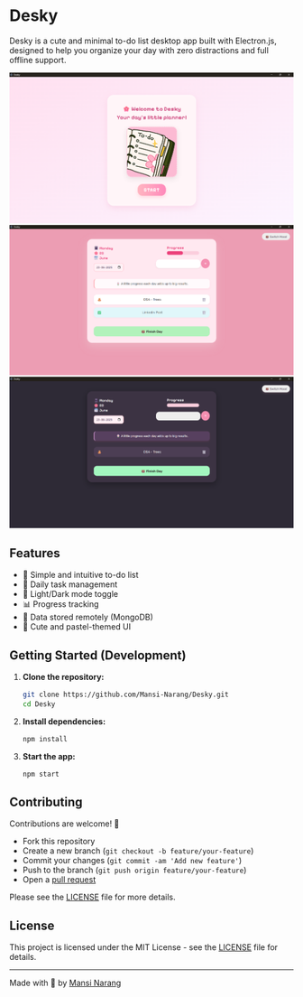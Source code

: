 # Desky

Desky is a cute and minimal to-do list desktop app built with Electron.js, designed to help you organize your day with zero distractions and full offline support.

![Desky Screenshot](./demoss/HomePage.png)
![Dashboard](./demoss/Dashboard_day.png)
![Dashboard](./demoss/Dashboard_night.png)

## Features

- 📝 Simple and intuitive to-do list
- 📅 Daily task management
- 🌙 Light/Dark mode toggle
- 📊 Progress tracking
- 💾 Data stored remotely (MongoDB)
- 🐻 Cute and pastel-themed UI


## Getting Started (Development)

1. **Clone the repository:**
   ```sh
   git clone https://github.com/Mansi-Narang/Desky.git
   cd Desky
   ```

2. **Install dependencies:**
   ```sh
   npm install
   ```

3. **Start the app:**
   ```sh
   npm start
   ```

## Contributing

Contributions are welcome! 🎉

- Fork this repository
- Create a new branch (`git checkout -b feature/your-feature`)
- Commit your changes (`git commit -am 'Add new feature'`)
- Push to the branch (`git push origin feature/your-feature`)
- Open a [pull request](https://github.com/Mansi-Narang/Desky/pulls)

Please see the [LICENSE](LICENSE) file for more details.

## License

This project is licensed under the MIT License - see the [LICENSE](LICENSE) file for details.

---

Made with 💖 by [Mansi Narang](https://github.com/Mansi-Narang)
